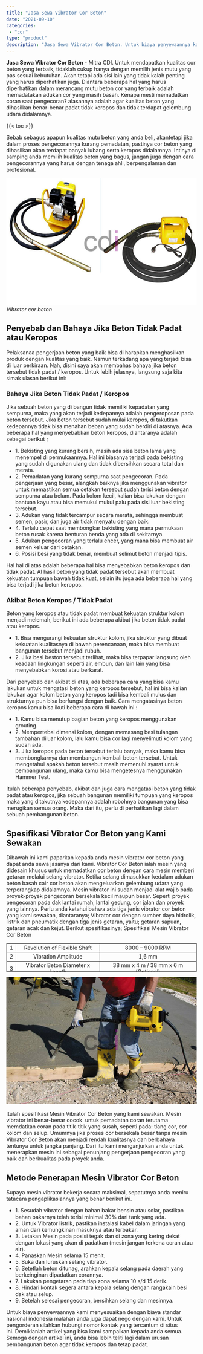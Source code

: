 ```yaml
---
title: "Jasa Sewa Vibrator Cor Beton"
date: "2021-09-10"
categories:
 - "cor"
type: "product"
description: "Jasa Sewa Vibrator Cor Beton. Untuk biaya penyewaannya kami menyesuaikan dengan biaya standar nasional indonesia malahan anda juga dapat nego dengan kami. Un..."
---
```


**Jasa Sewa Vibrator Cor Beton** - Mitra CDI. Untuk mendapatkan kualitas cor beton yang terbaik, tidaklah cukup hanya dengan memilih jenis mutu yang pas sesuai kebutuhan. Akan tetapi ada sisi lain yang tidak kalah penting yang harus diperhatikan juga. Diantara beberapa hal yang harus diperhatikan dalam merancang mutu beton cor yang terbaik adalah memadatakan adukan cor yang masih basah. Kenapa mesti memadatkan coran saat pengecoran? alasannya adalah agar kualitas beton yang dihasilkan benar-benar padat tidak keropos dan tidak terdapat gelembung udara didalamnya.

{{< toc >}}

Sebab sebagus apapun kualitas mutu beton yang anda beli, akantetapi jika dalam proses pengecorannya kurang pemadatan, pastinya cor beton yang dihasilkan akan terdapat banyak lubang serta keropos didalamnya. Intinya di samping anda memilih kualitas beton yang bagus, jangan juga dengan cara pengecorannya yang harus dengan tenaga ahli, berpengalaman dan profesional.

![Sewa Vibrator cor beton](/images/product/vibrator-cor.jpg)
*Vibrator cor beton*
 
## Penyebab dan Bahaya Jika Beton Tidak Padat atau Keropos

Pelaksanaa pengerjaan beton yang baik bisa di harapkan menghasilkan produk dengan kualitas yang baik. Namun terkadang apa yang terjadi bisa di luar perkiraan. Nah, disini saya akan membahas bahaya jika beton tersebut tidak padat / keropos. Untuk lebih jelasnya, langsung saja kita simak ulasan berikut ini:

### Bahaya Jika Beton Tidak Padat / Keropos

Jika sebuah beton yang di bangun tidak memiliki kepadatan yang sempurna, maka yang akan terjadi kedepannya adalah pengeroposan pada beton tersebut. Jika beton tersebut sudah mulai keropos, di takutkan kedepannya tidak bisa menahan beban yang sudah berdiri di atasnya. Ada beberapa hal yang menyebabkan beton keropos, diantaranya adalah sebagai berikut ;
- 1\. Bekisting yang kurang bersih, masih ada sisa beton lama yang menempel di permukaannya. Hal ini biasanya terjadi pada bekisting yang sudah digunakan ulang dan tidak dibersihkan secara total dan merata.
- 2\. Pemadatan yang kurang sempurna saat pengecoran. Pada pengerjaan yang besar, alangkah baiknya jika menggunakan vibrator untuk memastikan semua cetakan tersebut sudah terisi beton dengan sempurna atau belum. Pada kolom kecil, kalian bisa lakukan dengan bantuan kayu atau bisa memukul mukul palu pada sisi luar bekisting tersebut.
- 3\. Adukan yang tidak tercampur secara merata, sehingga membuat semen, pasir, dan juga air tidak menyatu dengan baik.
- 4\. Terlalu cepat saat membongkar bekisting yang mana permukaan beton rusak karena benturan benda yang ada di sekitarnya.
- 5\. Adukan pengecoran yang terlalu encer, yang mana bisa membuat air semen keluar dari cetakan.
- 6\. Posisi besi yang tidak benar, membuat selimut beton menjadi tipis.

Hal hal di atas adalah beberapa hal bisa menyebabkan beton keropos dan tidak padat. Al hasil beton yang tidak padat tersebut akan membuat kekuatan tumpuan bawah tidak kuat, selain itu juga ada beberapa hal yang bisa terjadi jika beton keropos.

### Akibat Beton Keropos / Tidak Padat

Beton yang keropos atau tidak padat membuat kekuatan struktur kolom menjadi melemah, berikut ini ada beberapa akibat jika beton tidak padat atau keropos.
- 1\. Bisa mengurangi kekuatan struktur kolom, jika struktur yang dibuat kekuatan kualitasnya di bawah perencanaan, maka bisa membuat bangunan tersebut menjadi rubuh.
- 2\. Jika besi beston tersebut terlihat, maka bisa terpapar langsung oleh keadaan lingkungan seperti air, embun, dan lain lain yang bisa menyebabkan korosi atau berkarat.

Dari penyebab dan akibat di atas, ada beberapa cara yang bisa kamu lakukan untuk mengatasi beton yang keropos tersebut, hal ini bisa kalian lakukan agar kolom beton yang keropos tadi bisa kembali mulus dan strukturnya pun bisa berfungsi dengan baik. Cara mengatasinya beton keropos kamu bisa ikuti beberapa cara di bawah ini :

- 1\. Kamu bisa menutup bagian beton yang keropos menggunakan grouting.
- 2\. Mempertebal dimensi kolom, dengan memasang besi tulangan tambahan diluar kolom, lalu kamu bisa cor lagi menyelimuti kolom yang sudah ada.
- 3\. Jika keropos pada beton tersebut terlalu banyak, maka kamu bisa membongkarnya dan membangun kembali beton tersebut. Untuk mengetahui apakah beton tersebut masih memenuhi syarat untuk pembangunan ulang, maka kamu bisa mengetesnya menggunakan Hammer Test.

Itulah beberapa penyebab, akibat dan juga cara mengatasi beton yang tidak padat atau keropos, jika sebuah bangunan memiliki tumpuan yang keropos maka yang ditakutnya kedepannya adalah robohnya bangunan yang bisa merugikan semua orang. Maka dari itu, perlu di perhatikan lagi dalam sebuah pembangunan beton.

 ## Spesifikasi Vibrator Cor Beton yang Kami Sewakan

Dibawah ini kami paparkan kepada anda mesin vibrator cor beton yang dapat anda sewa jasanya dari kami. Vibrator Cor Beton ialah mesin yang didesain khusus untuk memadatkan cor beton dengan cara mesin memberi getaran melalui selang vibrator. Ketika selang dimasukkan kedalam adukan beton basah cair cor beton akan mengeluarkan gelembung udara yang terperangkap didalamnya. Mesin vibrator ini sudah menjadi alat wajib pada proyek-proyek pengecoran bersekala kecil maupun besar. Seperti proyek pengecoran pada dak lantai rumah, lantai gedung, cor jalan dan proyek yang lainnya. Perlu anda ketahui bahwa ada tiga jenis vibrator cor beton yang kami sewakan, diantaranya;
Vibrator cor dengan sumber daya hidrolik, listrik dan pneumatik dengan tiga jenis getaran, yaitu; getaran sapuan, getaran acak dan kejut. Berikut spesifikasinya;
Spesifikasi Mesin Vibrator Cor Beton
<table style="text-align: center; height: 76px;" border="1" width="100%" cellspacing="0" cellpadding="3"><tbody><tr><td>1</td><td><span>Revolution of Flexible Shaft</span></td><td><span>8000 – 9000 RPM</span></td></tr><tr><td>2</td><td><span>Vibration Amplitude</span></td><td><span><span>1,6 mm</span></span></td></tr><tr><td>3</td><td><span>Vibrator Beton Diameter x Length</span></td><td><span>38 mm x 4 m / 38 mm x 6 m (Optional)</span></td></tr><tr><td>4</td><td><span>Power Source</span></td><td><span>HONDA – GX160 5,5 HP / 4.000 RPM</span></td></tr></tbody></table>

![Vibrator cor](/images/product/vibrator-cor-2.jpg)

Itulah spesifikasi Mesin Vibrator Cor Beton yang kami sewakan. Mesin vibrator ini benar-benar cocok  untuk pemadatan coran terutama memdatkan coran pada titik-titik yang susah, seperti pada: tiang cor, cor kolom dan selup. Umumnya jika proses cor bersekala besar tanpa mesin Vibrator Cor Beton akan menjadi rendah kualitasnya dan berbahaya tentunya untuk jangka panjang. Dari itu kami menganjurkan anda untuk menerapkan mesin ini sebagai penunjang pengerjaan pengecoran yang baik dan berkualitas pada proyek anda.

## Metode Penerapan Mesin Vibrator Cor Beton

Supaya mesin vibrator bekerja secara maksimal, sepatutnya anda meniru tatacara pengaplikasiannya yang benar berikut ini.
- 1\. Sesudah vibrator dengan bahan bakar bensin atau solar, pastikan bahan bakarnya telah terisi minimal 30% dari tank yang ada.
- 2\. Untuk Vibrator listrik, pastikan instalasi kabel dalam jaringan yang aman dari kemungkinan masuknya atau terbakar.
- 3\. Letakan Mesin pada posisi tegak dan di zona yang kering dekat dengan lokasi yang akan di padatkan (mesin jangan terkena coran atau air).
- 4\. Panaskan Mesin selama 15 menit.
- 5\. Buka dan luruskan selang vibrator.
- 6\. Setetlah beton ditunag, arahkan kepala selang pada daerah yang berkeinginan dipadatkan corannya.
- 7\. Lakukan pengetaran pada tiap zona selama 10 s/d 15 detik.
- 8\. Hindari kontak segera antara kepala selang dengan rangakain besi dak atau selup.
- 9\. Setelah selesai pengecoran, bersihkan selang dan mesinnya.

Untuk biaya penyewaannya kami menyesuaikan dengan biaya standar nasional indonesia malahan anda juga dapat nego dengan kami. Untuk pengorderan silahkan hubungi nomor kontak yang tercantum di situs ini. Demikianlah artikel yang bisa kami sampaikan kepada anda semua. Semoga dengan artikel ini, anda bisa lebih teliti lagi dalam urusan pembangunan beton agar tidak keropos dan tetap padat.

